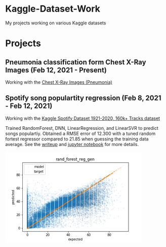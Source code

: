 # Kaggle-Dataset-Work
My projects working on various Kaggle datasets

# Projects
## Pneumonia classification form Chest X-Ray Images (Feb 12, 2021 - Present)
Working with the [Chest X-Ray Images (Pneumonia)](https://www.kaggle.com/paultimothymooney/chest-xray-pneumonia)

## Spotify song populartity regression (Feb 8, 2021 - Feb 12, 2021)
Working with the [Kaggle Spotify Dataset 1921-2020, 160k+ Tracks dataset](https://www.kaggle.com/yamaerenay/spotify-dataset-19212020-160k-tracks)

Trained RandomForest, DNN, LinearRegression, and LinearSVR to predict songs populartiy. Obtained a RMSE error of 12.300 with a tuned random fortest regressor compared to 21.85 when guessing the training data average.
See the [writeup](spotify_dataset/README.md) and [jupyter notebook](spotify_dataset/Data-exploration-and-regression.ipynb) for more details.

![alt text](spotify_dataset/rand_forest_reg_gen.png)
